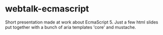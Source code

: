 webtalk-ecmascript
==================

Short presentation made at work about EcmaScript 5. Just a few html slides put together with a bunch of aria templates 'core' and mustache.